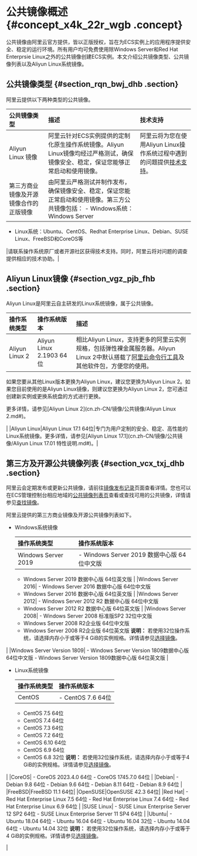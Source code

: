 # 公共镜像概述 {#concept_x4k_22r_wgb .concept}

公共镜像由阿里云官方提供，皆以正版授权，旨在为ECS实例上的应用程序提供安全、稳定的运行环境。所有用户均可免费使用除Windows Server和Red Hat Enterprsie Linux之外的公共镜像创建ECS实例。本文介绍公共镜像类型、公共镜像列表以及Aliyun Linux系统镜像。

## 公共镜像类型 {#section_rqn_bwj_dhb .section}

阿里云提供以下两种类型的公共镜像。

|公共镜像类型|描述|技术支持|
|:-----|:-|:---|
|Aliyun Linux 镜像|阿里云针对ECS实例提供的定制化原生操作系统镜像。Aliyun Linux镜像均经过严格测试，确保镜像安全、稳定，保证您能够正常启动和使用镜像。|阿里云将为您在使用Aliyun Linux操作系统过程中遇到的问题提供[技术支持](https://selfservice.console.aliyun.com/ticket/createIndex.htm)。|
|第三方商业镜像及开源镜像合作的正版镜像|由阿里云严格测试并制作发布，确保镜像安全、稳定，保证您能正常启动和使用镜像。第三方公共镜像包括： -   Windows系统：Windows Server
-   Linux系统：Ubuntu、CentOS、Redhat Enterprise Linux、Debian、SUSE Linux、FreeBSD和CoreOS等

 |请联系操作系统原厂或者开源社区获得技术支持。同时，阿里云将对问题的调查提供相应的技术协助。|

## Aliyun Linux镜像 {#section_vgz_pjb_fhb .section}

Aliyun Linux是阿里云自主研发的Linux系统镜像，属于公共镜像。

|操作系统类型|操作系统版本|描述|
|:-----|:-----|:-|
|Aliyun Linux 2|Aliyun Linux 2.1903 64位| 相比Aliyun Linux，支持更多的阿里云实例规格，包括弹性裸金属服务器。Aliyun Linux 2中默认搭载了[阿里云命令行工具](https://help.aliyun.com/product/29991.html)及其他软件包，方便您的使用。

 如果您要从其他Linux版本更换为Aliyun Linux，建议您更换为Aliyun Linux 2。如果您目前使用的是Aliyun Linux镜像，则建议您更换为Aliyun Linux 2，您可通过创建新实例或更换系统盘的方式进行更换。

 更多详情，请参见[Aliyun Linux 2](cn.zh-CN/镜像/公共镜像/Aliyun Linux 2.md#)。

 |
|Aliyun Linux|Aliyun Linux 17.1 64位|专门为用户定制的安全、稳定、高性能的Linux系统镜像。更多详情，请参见[Aliyun Linux 17.1](cn.zh-CN/镜像/公共镜像/Aliyun Linux 17.01 特性说明.md#)。|

## 第三方及开源公共镜像列表 {#section_vcx_txj_dhb .section}

阿里云会定期发布或更新公共镜像，请前往[镜像发布记录](https://help.aliyun.com/document_detail/100410.html#concept-orn-h2x-dgb)页面查看详情。您也可以在ECS管理控制台相应地域的[公共镜像列表页](https://ecs.console.aliyun.com/#image/region/cn-hangzhou/systemImageList)查看或查找可用的公共镜像，详情请参见[查找镜像](cn.zh-CN/镜像/查找镜像.md#)。

阿里云提供的第三方商业镜像及开源公共镜像列表如下。

-   Windows系统镜像

    |操作系统类型|操作系统版本|
    |:-----|:-----|
    |Windows Server 2019|     -   Windows Server 2019 数据中心版 64位中文版
    -   Windows Server 2019 数据中心版 64位英文版
 |
    |Windows Server 2016|     -   Windows Server 2016 数据中心版 64位中文版
    -   Windows Server 2016 数据中心版 64位英文版
 |
    |Windows Server 2012|     -   Windows Server 2012 R2 数据中心版 64位中文版
    -   Windows Server 2012 R2 数据中心版 64位英文版
 |
    |Windows Server 2008|     -   Windows Server 2008 标准版SP2 32位中文版
    -   Windows Server 2008 R2企业版 64位中文版
    -   Windows Server 2008 R2企业版 64位英文版
 **说明：** 若使用32位操作系统，请选择内存小于或等于4 GiB的实例规格。详情请参见[选择镜像](cn.zh-CN/镜像/选择镜像.md#)。

 |
    |Windows Server Version 1809|     -   Windows Server Version 1809数据中心版 64位中文版
    -   Windows Server Version 1809数据中心版 64位英文版
 |

-   Linux系统镜像

    |操作系统类型|操作系统版本|
    |:-----|:-----|
    |CentOS|     -   CentOS 7.6 64位
    -   CentOS 7.5 64位
    -   CentOS 7.4 64位
    -   CentOS 7.3 64位
    -   CentOS 7.2 64位
    -   CentOS 6.10 64位
    -   CentOS 6.9 64位
    -   CentOS 6.8 32位
 **说明：** 若使用32位操作系统，请选择内存小于或等于4 GiB的实例规格。详情请参见[选择镜像](cn.zh-CN/镜像/选择镜像.md#)。

 |
    |CoreOS|     -   CoreOS 2023.4.0 64位
    -   CoreOS 1745.7.0 64位
 |
    |Debian|     -   Debian 9.8 64位
    -   Debian 9.6 64位
    -   Debian 8.11 64位
    -   Debian 8.9 64位
 |
    |FreeBSD|FreeBSD 11.1 64位|
    |OpenSUSE|OpenSUSE 42.3 64位|
    |Red Hat|     -   Red Hat Enterprise Linux 7.5 64位
    -   Red Hat Enterprise Linux 7.4 64位
    -   Red Hat Enterprise Linux 6.9 64位
 |
    |SUSE Linux|     -   SUSE Linux Enterprise Server 12 SP2 64位
    -   SUSE Linux Enterprise Server 11 SP4 64位
 |
    |Ubuntu|     -   Ubuntu 18.04 64位
    -   Ubuntu 16.04 64位
    -   Ubuntu 16.04 32位
    -   Ubuntu 14.04 64位
    -   Ubuntu 14.04 32位
 **说明：** 若使用32位操作系统，请选择内存小于或等于4 GiB的实例规格。详情请参见[选择镜像](cn.zh-CN/镜像/选择镜像.md#)。

 |


